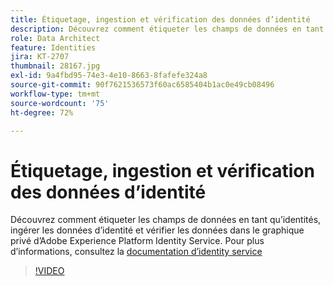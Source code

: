 ```yaml
---
title: Étiquetage, ingestion et vérification des données d’identité
description: Découvrez comment étiqueter les champs de données en tant qu’identités, ingérer les données d’identité et vérifier les données dans le graphique privé dʼAdobe Experience Platform Identity Service.
role: Data Architect
feature: Identities
jira: KT-2707
thumbnail: 28167.jpg
exl-id: 9a4fbd95-74e3-4e10-8663-8fafefe324a8
source-git-commit: 90f7621536573f60ac6585404b1ac0e49cb08496
workflow-type: tm+mt
source-wordcount: '75'
ht-degree: 72%

---
```


# Étiquetage, ingestion et vérification des données d’identité

Découvrez comment étiqueter les champs de données en tant qu’identités, ingérer les données d’identité et vérifier les données dans le graphique privé dʼAdobe Experience Platform Identity Service. Pour plus d’informations, consultez la [documentation d’identity service](https://experienceleague.adobe.com/docs/experience-platform/identity/home.html?lang=fr)


>[!VIDEO](https://video.tv.adobe.com/v/28167?quality=12&learn=on)
